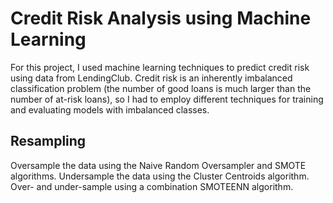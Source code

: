 # Credit Risk Analysis using Machine Learning

For this project, I used machine learning techniques to predict credit risk using data from LendingClub. Credit risk is an inherently imbalanced classification problem (the number of good loans is much larger than the number of at-risk loans), so I had to employ different techniques for training and evaluating models with imbalanced classes. 

## Resampling


Oversample the data using the Naive Random Oversampler and SMOTE algorithms.
Undersample the data using the Cluster Centroids algorithm.
Over- and under-sample using a combination SMOTEENN algorithm.


